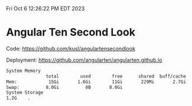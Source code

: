 Fri Oct  6 12:26:22 PM EDT 2023

# Angular Ten Second Look

Code: https://github.com/kusl/angulartensecondlook

Deployment: https://github.com/angularten/angularten.github.io

```bash
System Memory
               total        used        free      shared  buff/cache   available
Mem:            15Gi       1.6Gi        11Gi       229Mi       2.7Gi        13Gi
Swap:          8.0Gi          0B       8.0Gi
System Storage
1.2G	.
```
